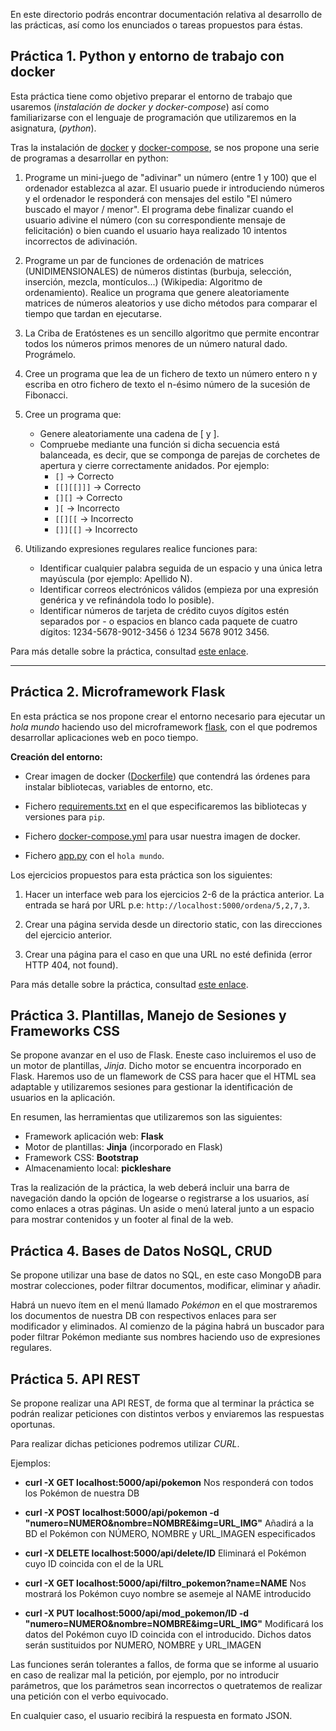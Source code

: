 En este directorio podrás encontrar documentación relativa al desarrollo de las prácticas, así como los enunciados o tareas propuestos para éstas.

## Práctica 1. Python y entorno de trabajo con docker

Esta práctica tiene como objetivo preparar el entorno de trabajo que usaremos (*instalación de docker y docker-compose*) así como familiarizarse con el lenguaje de programación que utilizaremos en la asignatura, (*python*).

Tras la instalación de [docker](https://docs.docker.com/get-docker/) y [docker-compose](https://docs.docker.com/compose/install/), se nos propone una serie de programas a desarrollar en python:

1. Programe un mini-juego de "adivinar" un número (entre 1 y 100) que el ordenador establezca al azar. El usuario puede ir introduciendo números y el ordenador le responderá con mensajes del estilo "El número buscado el mayor / menor". El programa debe finalizar cuando el usuario adivine el número (con su correspondiente mensaje de felicitación) o bien cuando el usuario haya realizado 10 intentos incorrectos de adivinación.

2. Programe un par de funciones de ordenación de matrices (UNIDIMENSIONALES) de números distintas (burbuja, selección, inserción, mezcla, montículos...) (Wikipedia: Algoritmo de ordenamiento). Realice un programa que genere aleatoriamente matrices de números aleatorios y use dicho métodos para comparar el tiempo que tardan en ejecutarse.

3. La Criba de Eratóstenes es un sencillo algoritmo que permite encontrar todos los números primos menores de un número natural dado. Prográmelo.

4. Cree un programa que lea de un fichero de texto un número entero n y escriba en otro fichero de texto el n-ésimo número de la sucesión de Fibonacci.

5. Cree un programa que:
    + Genere aleatoriamente una cadena de [ y ].
    + Compruebe mediante una función si dicha secuencia está balanceada, es decir, que se componga de parejas de corchetes de apertura y cierre correctamente anidados. Por ejemplo:
        + `[]` -> Correcto
        + `[[][[]]]` -> Correcto
        + `[][]` -> Correcto
        + `][` -> Incorrecto
        + `[[][[` -> Incorrecto
        + `[]][[]` -> Incorrecto

6. Utilizando expresiones regulares realice funciones para:
    + Identificar cualquier palabra seguida de un espacio y una única letra mayúscula (por ejemplo: Apellido N).
    + Identificar correos electrónicos válidos (empieza por una expresión genérica y ve refinándola todo lo posible).
    + Identificar números de tarjeta de crédito cuyos dígitos estén separados por - o espacios en blanco cada paquete de cuatro dígitos: 1234-5678-9012-3456 ó 1234 5678 9012 3456.

Para más detalle sobre la práctica, consultad [este enlace](https://swad.ugr.es/swad/tmp/am/knPrklOpnqvSFhoykCDmiu8onz84DmtYdv49AC6G4/DAI%20Practica%201%20-%20Python%20y%20entorno%20de%20trabajo.html).

---

## Práctica 2. Microframework Flask

En esta práctica se nos propone crear el entorno necesario para ejecutar un *hola mundo* haciendo uso del microframework [flask](https://palletsprojects.com/p/flask/), con el que podremos desarrollar aplicaciones web en poco tiempo.

**Creación del entorno:**

+ Crear imagen de docker ([Dockerfile](https://github.com/sergiovp/DAI/blob/master/Dockerfile)) que contendrá las órdenes para instalar bibliotecas, variables de entorno, etc.

+ Fichero [requirements.txt](https://github.com/sergiovp/DAI/blob/master/requirements.txt) en el que especificaremos las bibliotecas y versiones para `pip`.

+ Fichero [docker-compose.yml](https://github.com/sergiovp/DAI/blob/master/docker-compose.yml) para usar nuestra imagen de docker.

+ Fichero [app.py](https://github.com/sergiovp/DAI/blob/master/app/app.py) con el `hola mundo`.

Los ejercicios propuestos para esta práctica son los siguientes:

1. Hacer un interface web para los ejercicios 2-6 de la práctica anterior. La entrada se hará por URL p.e: `http://localhost:5000/ordena/5,2,7,3`.

2. Crear una página servida desde un directorio static, con las direcciones del ejercicio anterior.

3. Crear una página para el caso en que una URL no esté definida (error HTTP 404, not found).

Para más detalle sobre la práctica, consultad [este enlace](https://swad.ugr.es/swad/tmp/Gh/CxSslYczx9vm9CRv20lg1QX-osPNX4qM55FaguO4Q/DAI%20Practica%202%20-%20Microframework%20Flask.html).

## Práctica 3. Plantillas, Manejo de Sesiones y Frameworks CSS

Se propone avanzar en el uso de Flask. Eneste caso incluiremos el uso de un motor de plantillas, *Jinja*. Dicho motor se encuentra incorporado en Flask. Haremos uso de un flamework de CSS para hacer que el HTML sea adaptable y utilizaremos sesiones para gestionar la identificación de usuarios en la aplicación.

En resumen, las herramientas que utilizaremos son las siguientes:

+ Framework aplicación web: **Flask**
+ Motor de plantillas: **Jinja** (incorporado en Flask)
+ Framework CSS: **Bootstrap**
+ Almacenamiento local: **pickleshare**

Tras la realización de la práctica, la web deberá incluir una barra de navegación dando la opción de logearse o registrarse a los usuarios, así como enlaces a otras páginas.
Un aside o menú lateral junto a un espacio para mostrar contenidos y un footer al final de la web.

## Práctica 4. Bases de Datos NoSQL, CRUD

Se propone utilizar una base de datos no SQL, en este caso MongoDB para mostrar colecciones, poder filtrar documentos, modificar, eliminar y añadir.

Habrá un nuevo ítem en el menú llamado *Pokémon* en el que mostraremos los documentos de nuestra DB con respectivos enlaces para ser modificador y eliminados. Al comienzo de la página habrá un buscador para poder filtrar Pokémon mediante sus nombres haciendo uso de expresiones regulares.

## Práctica 5. API REST

Se propone realizar una API REST, de forma que al terminar la práctica se podrán realizar peticiones con distintos verbos y enviaremos las respuestas oportunas.

Para realizar dichas peticiones podremos utilizar *CURL*.

Ejemplos:

+ **curl -X GET localhost:5000/api/pokemon** Nos responderá con todos los Pokémon de nuestra DB

+ **curl -X POST localhost:5000/api/pokemon -d "numero=NUMERO&nombre=NOMBRE&img=URL_IMG"** Añadirá a la BD el Pokémon con NÚMERO, NOMBRE y URL_IMAGEN especificados

+ **curl -X DELETE localhost:5000/api/delete/ID** Eliminará el Pokémon cuyo ID coincida con el de la URL

+ **curl -X GET localhost:5000/api/filtro_pokemon?name=NAME** Nos mostrará los Pokémon cuyo nombre se asemeje al NAME introducido

+ **curl -X PUT localhost:5000/api/mod_pokemon/ID -d "numero=NUMERO&nombre=NOMBRE&img=URL_IMG"** Modificará los datos del Pokémon cuyo ID coincida con el introducido. Dichos datos serán sustituidos por NUMERO, NOMBRE y URL_IMAGEN

Las funciones serán tolerantes a fallos, de forma que se informe al usuario en caso de realizar mal la petición, por ejemplo, por no introducir parámetros, que los parámetros sean incorrectos o quetratemos de realizar una petición con el verbo equivocado.

En cualquier caso, el usuario recibirá la respuesta en formato JSON.

